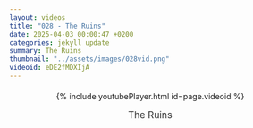 ```yaml
---
layout: videos
title: "028 - The Ruins"
date: 2025-04-03 00:00:47 +0200
categories: jekyll update
summary: The Ruins
thumbnail: "../assets/images/028vid.png"
videoid: eDE2fMDXIjA
---
```


<div style="text-align: center; margin-top: 20px;">
  {% include youtubePlayer.html id=page.videoid %}
  <p style="margin-top: 15px; font-size: 1.2em; color: #333;">
    The Ruins
  </p>
</div>
